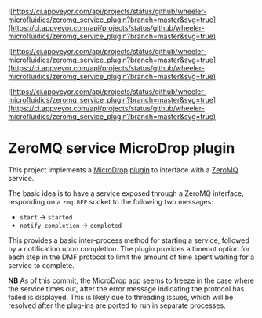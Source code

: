 ![https://ci.appveyor.com/api/projects/status/github/wheeler-microfluidics/zeromq_service_plugin?branch=master&svg=true](https://ci.appveyor.com/api/projects/status/github/wheeler-microfluidics/zeromq_service_plugin?branch=master&svg=true)


![https://ci.appveyor.com/api/projects/status/github/wheeler-microfluidics/zeromq_service_plugin?branch=master&svg=true](https://ci.appveyor.com/api/projects/status/github/wheeler-microfluidics/zeromq_service_plugin?branch=master&svg=true)


![https://ci.appveyor.com/api/projects/status/github/wheeler-microfluidics/zeromq_service_plugin?branch=master&svg=true](https://ci.appveyor.com/api/projects/status/github/wheeler-microfluidics/zeromq_service_plugin?branch=master&svg=true)
# ZeroMQ service MicroDrop plugin #

This project implements a [MicroDrop][1] [plugin][2] to interface with a
[ZeroMQ][3] service.

The basic idea is to have a service exposed through a ZeroMQ interface,
responding on a `zmq.REP` socket to the following two messages:

 - `start` -> `started`
 - `notify_completion` -> `completed`

This provides a basic inter-process method for starting a service,
followed by a notification upon completion.  The plugin provides a
timeout option for each step in the DMF protocol to limit the amount of
time spent waiting for a service to complete.

__NB__ As of this commit, the MicroDrop app seems to freeze in the case
where the service times out, after the error message indicating the
protocol has failed is displayed.  This is likely due to threading
issues, which will be resolved after the plug-ins are ported to run in
separate processes.

[1]: http://microfluidics.utoronto.ca/microdrop
[2]: https://software.sandia.gov/trac/pyutilib/export/1831/pyutilib.component.doc/trunk/doc/plugin/pca.pdf
[3]: http://zeromq.org

